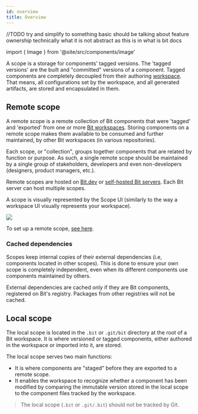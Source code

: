 ```yaml
---
id: overview
title: Overview
---
```


//TODO try and simplify to something basic should be talking about feature ownership technically what it is not abstract as this is in what is bit docs

import { Image } from '@site/src/components/image'

A scope is a storage for components' tagged versions. The 'tagged versions' are the built and "committed" versions of a component. Tagged components are completely decoupled from their authoring [workspace](/building-with-bit/workspace). That means, all configurations set by the workspace, and all generated artifacts, are stored and encapsulated in them.

## Remote scope

A remote scope is a remote collection of Bit components that were 'tagged' and 'exported' from one or more [Bit workspaces](/building-with-bit/workspace). Storing components on a remote scope makes them available to be consumed and further maintained, by other Bit workspaces (in various repositories).

Each scope, or "collection", groups together components that are related by function or purpose. As such, a single remote scope should be maintained by a single group of stakeholders, developers and even non-developers (designers, product managers, etc.).

Remote scopes are hosted on [Bit.dev](https://bit.dev) or [self-hosted Bit servers](/building-with-bit/scopes). Each Bit server can host multiple scopes.

A scope is visually represented by the Scope UI (similarly to the way a workspace UI visually represents your workspace).

<Image src="/img/scope_ui.png" />

<br />

To set up a remote scope, [see here](/building-with-bit/scopes).

### Cached dependencies

Scopes keep internal copies of their external dependencies (i.e, components located in other scopes). This is done to ensure your own scope is completely independent, even when its different components use components maintained by others.

External dependencies are cached only if they are Bit components, registered on Bit's registry. Packages from other registries will not be cached.

## Local scope

The local scope is located in the `.bit` or `.git/bit` directory at the root of a Bit workspace. It is where versioned or tagged components, either authored in the workspace or imported into it, are stored.

The local scope serves two main functions:

- It is where components are "staged" before they are exported to a remote scope.
- It enables the workspace to recognize whether a component has been modified by comparing the immutable version stored in the local scope to the component files tracked by the workspace.

> The local scope (`.bit` or `.git/.bit`) should not be tracked by Git.

